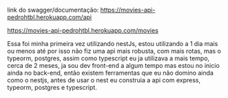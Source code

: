 link do swagger/documentação:
https://movies-api-pedrohtbl.herokuapp.com/api

https://movies-api-pedrohtbl.herokuapp.com/movies

Essa foi minha primeira vez utilizando nestJs, estou utilizando a 1 dia mais ou menos até por isso não fiz uma api mais robusta, com mais rotas, mas o typeorm, postgres, assim como typescript eu ja utilizava a mais tempo, cerca de 2 meses, ja sou dev front-end a algum tempo mas estou no inicio ainda no back-end, então existem ferramentas que eu não domino ainda como o nestjs, antes de usar o nest eu construia a api com express, typeorm, postgres e typescript.

